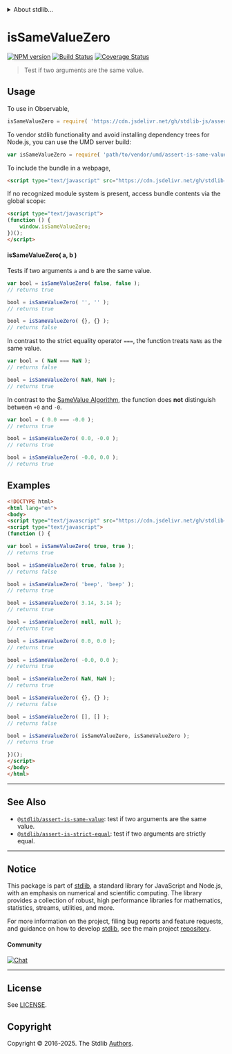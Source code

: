 <!--

@license Apache-2.0

Copyright (c) 2018 The Stdlib Authors.

Licensed under the Apache License, Version 2.0 (the "License");
you may not use this file except in compliance with the License.
You may obtain a copy of the License at

   http://www.apache.org/licenses/LICENSE-2.0

Unless required by applicable law or agreed to in writing, software
distributed under the License is distributed on an "AS IS" BASIS,
WITHOUT WARRANTIES OR CONDITIONS OF ANY KIND, either express or implied.
See the License for the specific language governing permissions and
limitations under the License.

-->


<details>
  <summary>
    About stdlib...
  </summary>
  <p>We believe in a future in which the web is a preferred environment for numerical computation. To help realize this future, we've built stdlib. stdlib is a standard library, with an emphasis on numerical and scientific computation, written in JavaScript (and C) for execution in browsers and in Node.js.</p>
  <p>The library is fully decomposable, being architected in such a way that you can swap out and mix and match APIs and functionality to cater to your exact preferences and use cases.</p>
  <p>When you use stdlib, you can be absolutely certain that you are using the most thorough, rigorous, well-written, studied, documented, tested, measured, and high-quality code out there.</p>
  <p>To join us in bringing numerical computing to the web, get started by checking us out on <a href="https://github.com/stdlib-js/stdlib">GitHub</a>, and please consider <a href="https://opencollective.com/stdlib">financially supporting stdlib</a>. We greatly appreciate your continued support!</p>
</details>

# isSameValueZero

[![NPM version][npm-image]][npm-url] [![Build Status][test-image]][test-url] [![Coverage Status][coverage-image]][coverage-url] <!-- [![dependencies][dependencies-image]][dependencies-url] -->

> Test if two arguments are the same value.



<section class="usage">

## Usage

To use in Observable,

```javascript
isSameValueZero = require( 'https://cdn.jsdelivr.net/gh/stdlib-js/assert-is-same-value-zero@umd/browser.js' )
```

To vendor stdlib functionality and avoid installing dependency trees for Node.js, you can use the UMD server build:

```javascript
var isSameValueZero = require( 'path/to/vendor/umd/assert-is-same-value-zero/index.js' )
```

To include the bundle in a webpage,

```html
<script type="text/javascript" src="https://cdn.jsdelivr.net/gh/stdlib-js/assert-is-same-value-zero@umd/browser.js"></script>
```

If no recognized module system is present, access bundle contents via the global scope:

```html
<script type="text/javascript">
(function () {
    window.isSameValueZero;
})();
</script>
```

#### isSameValueZero( a, b )

Tests if two arguments `a` and `b` are the same value.

```javascript
var bool = isSameValueZero( false, false );
// returns true

bool = isSameValueZero( '', '' );
// returns true

bool = isSameValueZero( {}, {} );
// returns false
```

In contrast to the strict equality operator `===`, the function treats `NaNs` as the same value.

<!-- eslint-disable use-isnan -->

```javascript
var bool = ( NaN === NaN );
// returns false

bool = isSameValueZero( NaN, NaN );
// returns true
```

In contrast to the [SameValue Algorithm][@stdlib/assert/is-same-value], the function does **not** distinguish between `+0` and `-0`.

<!-- eslint-disable no-compare-neg-zero -->

```javascript
var bool = ( 0.0 === -0.0 );
// returns true

bool = isSameValueZero( 0.0, -0.0 );
// returns true

bool = isSameValueZero( -0.0, 0.0 );
// returns true
```

</section>

<!-- /.usage -->

<section class="notes">

</section>

<!-- /.notes -->

<section class="examples">

## Examples

<!-- eslint no-undef: "error" -->

```html
<!DOCTYPE html>
<html lang="en">
<body>
<script type="text/javascript" src="https://cdn.jsdelivr.net/gh/stdlib-js/assert-is-same-value-zero@umd/browser.js"></script>
<script type="text/javascript">
(function () {

var bool = isSameValueZero( true, true );
// returns true

bool = isSameValueZero( true, false );
// returns false

bool = isSameValueZero( 'beep', 'beep' );
// returns true

bool = isSameValueZero( 3.14, 3.14 );
// returns true

bool = isSameValueZero( null, null );
// returns true

bool = isSameValueZero( 0.0, 0.0 );
// returns true

bool = isSameValueZero( -0.0, 0.0 );
// returns true

bool = isSameValueZero( NaN, NaN );
// returns true

bool = isSameValueZero( {}, {} );
// returns false

bool = isSameValueZero( [], [] );
// returns false

bool = isSameValueZero( isSameValueZero, isSameValueZero );
// returns true

})();
</script>
</body>
</html>
```

</section>

<!-- /.examples -->

<!-- Section for related `stdlib` packages. Do not manually edit this section, as it is automatically populated. -->

<section class="related">

* * *

## See Also

-   <span class="package-name">[`@stdlib/assert-is-same-value`][@stdlib/assert/is-same-value]</span><span class="delimiter">: </span><span class="description">test if two arguments are the same value.</span>
-   <span class="package-name">[`@stdlib/assert-is-strict-equal`][@stdlib/assert/is-strict-equal]</span><span class="delimiter">: </span><span class="description">test if two arguments are strictly equal.</span>

</section>

<!-- /.related -->

<!-- Section for all links. Make sure to keep an empty line after the `section` element and another before the `/section` close. -->


<section class="main-repo" >

* * *

## Notice

This package is part of [stdlib][stdlib], a standard library for JavaScript and Node.js, with an emphasis on numerical and scientific computing. The library provides a collection of robust, high performance libraries for mathematics, statistics, streams, utilities, and more.

For more information on the project, filing bug reports and feature requests, and guidance on how to develop [stdlib][stdlib], see the main project [repository][stdlib].

#### Community

[![Chat][chat-image]][chat-url]

---

## License

See [LICENSE][stdlib-license].


## Copyright

Copyright &copy; 2016-2025. The Stdlib [Authors][stdlib-authors].

</section>

<!-- /.stdlib -->

<!-- Section for all links. Make sure to keep an empty line after the `section` element and another before the `/section` close. -->

<section class="links">

[npm-image]: http://img.shields.io/npm/v/@stdlib/assert-is-same-value-zero.svg
[npm-url]: https://npmjs.org/package/@stdlib/assert-is-same-value-zero

[test-image]: https://github.com/stdlib-js/assert-is-same-value-zero/actions/workflows/test.yml/badge.svg?branch=main
[test-url]: https://github.com/stdlib-js/assert-is-same-value-zero/actions/workflows/test.yml?query=branch:main

[coverage-image]: https://img.shields.io/codecov/c/github/stdlib-js/assert-is-same-value-zero/main.svg
[coverage-url]: https://codecov.io/github/stdlib-js/assert-is-same-value-zero?branch=main

<!--

[dependencies-image]: https://img.shields.io/david/stdlib-js/assert-is-same-value-zero.svg
[dependencies-url]: https://david-dm.org/stdlib-js/assert-is-same-value-zero/main

-->

[chat-image]: https://img.shields.io/gitter/room/stdlib-js/stdlib.svg
[chat-url]: https://app.gitter.im/#/room/#stdlib-js_stdlib:gitter.im

[stdlib]: https://github.com/stdlib-js/stdlib

[stdlib-authors]: https://github.com/stdlib-js/stdlib/graphs/contributors

[umd]: https://github.com/umdjs/umd
[es-module]: https://developer.mozilla.org/en-US/docs/Web/JavaScript/Guide/Modules

[deno-url]: https://github.com/stdlib-js/assert-is-same-value-zero/tree/deno
[deno-readme]: https://github.com/stdlib-js/assert-is-same-value-zero/blob/deno/README.md
[umd-url]: https://github.com/stdlib-js/assert-is-same-value-zero/tree/umd
[umd-readme]: https://github.com/stdlib-js/assert-is-same-value-zero/blob/umd/README.md
[esm-url]: https://github.com/stdlib-js/assert-is-same-value-zero/tree/esm
[esm-readme]: https://github.com/stdlib-js/assert-is-same-value-zero/blob/esm/README.md
[branches-url]: https://github.com/stdlib-js/assert-is-same-value-zero/blob/main/branches.md

[stdlib-license]: https://raw.githubusercontent.com/stdlib-js/assert-is-same-value-zero/main/LICENSE

<!-- <related-links> -->

[@stdlib/assert/is-same-value]: https://github.com/stdlib-js/assert-is-same-value/tree/umd

[@stdlib/assert/is-strict-equal]: https://github.com/stdlib-js/assert-is-strict-equal/tree/umd

<!-- </related-links> -->

</section>

<!-- /.links -->
